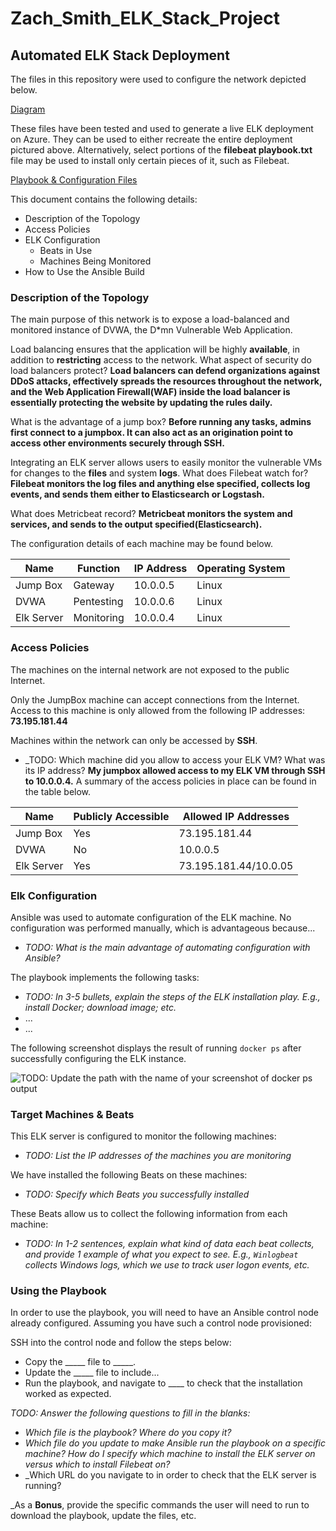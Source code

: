 # Zach_Smith_ELK_Stack_Project

## Automated ELK Stack Deployment

The files in this repository were used to configure the network depicted below.

[Diagram](https://github.com/z-bone/Zach_Smith_ELK_Stack_Project/blob/master/Diagram/Annotation%202020-05-15%20132715.png)


These files have been tested and used to generate a live ELK deployment on Azure. They can be used to either recreate the entire deployment pictured above. Alternatively, select portions of the **filebeat playbook.txt** file may be used to install only certain pieces of it, such as Filebeat.

[Playbook & Configuration Files](https://github.com/z-bone/Zach_Smith_ELK_Stack_Project/tree/master/Ansible)

This document contains the following details:
- Description of the Topology
- Access Policies
- ELK Configuration
  - Beats in Use
  - Machines Being Monitored
- How to Use the Ansible Build


### Description of the Topology

The main purpose of this network is to expose a load-balanced and monitored instance of DVWA, the D*mn Vulnerable Web Application.

Load balancing ensures that the application will be highly **available**, in addition to **restricting** access to the network.
What aspect of security do load balancers protect? **Load balancers can defend organizations against DDoS attacks, effectively spreads the resources throughout the network, and the Web Application Firewall(WAF) inside the load balancer is essentially protecting the website by updating the rules daily.**

What is the advantage of a jump box? **Before running any tasks, admins first connect to a jumpbox. It can also act as an origination point to access other environments securely through SSH.**

Integrating an ELK server allows users to easily monitor the vulnerable VMs for changes to the **files** and system **logs**.
What does Filebeat watch for? **Filebeat monitors the log files and anything else specified, collects log events, and sends them either to Elasticsearch or Logstash.**

What does Metricbeat record? **Metricbeat monitors the system and services, and sends to the output specified(Elasticsearch).**

The configuration details of each machine may be found below.

| Name     | Function | IP Address | Operating System |
|----------|----------|------------|------------------|
|Jump Box  | Gateway  | 10.0.0.5   | Linux            |
|DVWA      |Pentesting| 10.0.0.6   | Linux            |
|Elk Server|Monitoring| 10.0.0.4   | Linux            |

### Access Policies

The machines on the internal network are not exposed to the public Internet. 

Only the JumpBox machine can accept connections from the Internet. Access to this machine is only allowed from the following IP addresses:
**73.195.181.44**

Machines within the network can only be accessed by **SSH**.
- _TODO: Which machine did you allow to access your ELK VM? What was its IP address?
**My jumpbox allowed access to my ELK VM through SSH to 10.0.0.4.**
A summary of the access policies in place can be found in the table below.

| Name     | Publicly Accessible | Allowed IP Addresses |
|----------|---------------------|----------------------|
|Jump Box  |Yes                  |    73.195.181.44     |
|DVWA      |No                   |     10.0.0.5         |
|Elk Server|Yes                  |73.195.181.44/10.0.05 |

### Elk Configuration

Ansible was used to automate configuration of the ELK machine. No configuration was performed manually, which is advantageous because...
- _TODO: What is the main advantage of automating configuration with Ansible?_

The playbook implements the following tasks:
- _TODO: In 3-5 bullets, explain the steps of the ELK installation play. E.g., install Docker; download image; etc._
- ...
- ...

The following screenshot displays the result of running `docker ps` after successfully configuring the ELK instance.

![TODO: Update the path with the name of your screenshot of docker ps output](Images/docker_ps_output.png)

### Target Machines & Beats
This ELK server is configured to monitor the following machines:
- _TODO: List the IP addresses of the machines you are monitoring_

We have installed the following Beats on these machines:
- _TODO: Specify which Beats you successfully installed_

These Beats allow us to collect the following information from each machine:
- _TODO: In 1-2 sentences, explain what kind of data each beat collects, and provide 1 example of what you expect to see. E.g., `Winlogbeat` collects Windows logs, which we use to track user logon events, etc._

### Using the Playbook
In order to use the playbook, you will need to have an Ansible control node already configured. Assuming you have such a control node provisioned: 

SSH into the control node and follow the steps below:
- Copy the _____ file to _____.
- Update the _____ file to include...
- Run the playbook, and navigate to ____ to check that the installation worked as expected.

_TODO: Answer the following questions to fill in the blanks:_
- _Which file is the playbook? Where do you copy it?_
- _Which file do you update to make Ansible run the playbook on a specific machine? How do I specify which machine to install the ELK server on versus which to install Filebeat on?_
- _Which URL do you navigate to in order to check that the ELK server is running?

_As a **Bonus**, provide the specific commands the user will need to run to download the playbook, update the files, etc.
